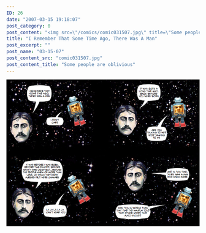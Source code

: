 ```yaml
---
ID: 26
date: "2007-03-15 19:18:07"
post_category: 0
post_content: "<img src=\"/comics/comic031507.jpg\" title=\"Some people are oblivious\"/>"
title: "I Remember That Some Time Ago, There Was A Man"
post_excerpt: ""
post_name: "03-15-07"
post_content_src: "comic031507.jpg"
post_content_title: "Some people are oblivious"
---
```



[![Some people are oblivious](/comics-hi-res/comic031507.jpg)](/comics-hi-res/comic031507.jpg "Some people are oblivious")
